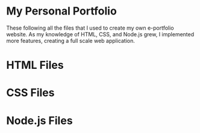 # My Personal Portfolio
These following all the files that I used to create my own e-portfolio website. As my knowledge of HTML, CSS, and Node.js grew, I implemented more features, creating a full scale web application.

# HTML Files

# CSS Files

# Node.js Files
